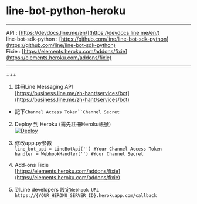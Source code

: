 # line-bot-python-heroku
***
API : [https://devdocs.line.me/en/](https://devdocs.line.me/en/)  
line-bot-sdk-python : [https://github.com/line/line-bot-sdk-python](https://github.com/line/line-bot-sdk-python)  
Fixie : [https://elements.heroku.com/addons/fixie](https://elements.heroku.com/addons/fixie)
***
+++
1. 註冊Line Messaging API  
[https://business.line.me/zh-hant/services/bot](https://business.line.me/zh-hant/services/bot)  
 - 記下`Channel Access Token``Channel Secret`

2. Deploy 到 Heroku (需先註冊Heroku帳號)  
[![Deploy](https://www.herokucdn.com/deploy/button.svg)](https://heroku.com/deploy?template=https://github.com/abechen/line-bot-python-heroku)

3. 修改app.py參數  
`line_bot_api = LineBotApi('') #Your Channel Access Token`  
`handler = WebhookHandler('') #Your Channel Secret` 

4. Add-ons Fixie  
[https://elements.heroku.com/addons/fixie](https://elements.heroku.com/addons/fixie) 

5. 到Line developers 設定`Webhook URL`  
`https://{YOUR_HEROKU_SERVER_ID}.herokuapp.com/callback`
